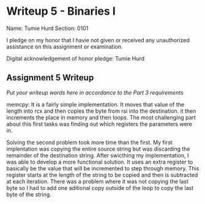Writeup 5 - Binaries I
======

Name: Tumie Hurd
Section: 0101

I pledge on my honor that I havie not given or received any unauthorized assistance on this assignment or examination.

Digital acknowledgement of honor pledge: Tumie Hurd

## Assignment 5 Writeup

*Put your writeup words here in accordance to the Part 3 requirements*

memcpy:  It is a fairly simple implementation.  It moves that value of the length into rcx and then copies the byte from rsi into the destination. it then increments the place in memory and then loops. The most challenging part about this first tasks was finding out which registers the parameters were in.

Solving the second problem took more time than the first.  My first implentation was copying the entire source string but was discarding the remainder of the destination string.  After swicthing my implementation, I was able to develop a more functional solution.  It uses an extra register to basically be the value that will be incremented to step through memory.  This register starts at the length of the string to be copied and then is subtracted at each iteration.  There was a problem where it was not copying the last byte so I had to add one aditional copy outside of the loop to copy the last byte of the string.